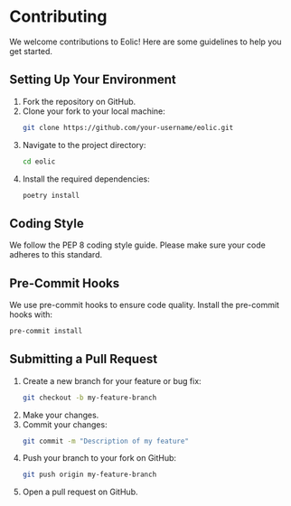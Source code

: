 # Contributing

We welcome contributions to Eolic! Here are some guidelines to help you get started.

## Setting Up Your Environment

1. Fork the repository on GitHub.
2. Clone your fork to your local machine:
    ```bash
    git clone https://github.com/your-username/eolic.git
    ```
3. Navigate to the project directory:
    ```bash
    cd eolic
    ```
4. Install the required dependencies:
    ```bash
    poetry install
    ```

## Coding Style

We follow the PEP 8 coding style guide. Please make sure your code adheres to this standard.

## Pre-Commit Hooks

We use pre-commit hooks to ensure code quality. Install the pre-commit hooks with:

```bash
pre-commit install
```

## Submitting a Pull Request

1. Create a new branch for your feature or bug fix:
    ```bash
    git checkout -b my-feature-branch
    ```
2. Make your changes.
3. Commit your changes:
    ```bash
    git commit -m "Description of my feature"
    ```
4. Push your branch to your fork on GitHub:
    ```bash
    git push origin my-feature-branch
    ```
5. Open a pull request on GitHub.
